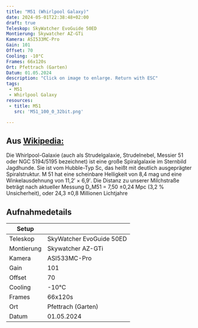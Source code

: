 ```yaml
--- 
title: "M51 (Whirlpool Galaxy)" 
date: 2024-05-01T22:38:48+02:00 
draft: true 
Teleskop: SkyWatcher EvoGuide 50ED
Montierung: Skywatcher AZ-GTi
Kamera: ASI533MC-Pro
Gain: 101
Offset: 70
Cooling: -10°C
Frames: 66x120s
Ort: Pfettrach (Garten)
Datum: 01.05.2024 
description: "Click on image to enlarge. Return with ESC" 
tags:
 - M51
 - Whirlpool Galaxy
resources:
 - title: M51
   src: 'M51_100_0_32bit.png'

---
```


## Aus [Wikipedia:](https://de.wikipedia.org/wiki/Whirlpool-Galaxie)
Die Whirlpool-Galaxie (auch als Strudelgalaxie, Strudelnebel, Messier 51 oder NGC 5194/5195 bezeichnet) ist eine große Spiralgalaxie im Sternbild Jagdhunde. Sie ist vom Hubble-Typ Sc, das heißt mit deutlich ausgeprägter Spiralstruktur. M 51 hat eine scheinbare Helligkeit von 8,4 mag und eine Winkelausdehnung von 11,2′ × 6,9′. Die Distanz zu unserer Milchstraße beträgt nach aktueller Messung D_M51 = 7,50 ±0,24 Mpc (3,2 % Unsicherheit), oder 24,3 ±0,8 Millionen Lichtjahre

## Aufnahmedetails
|Setup       |                          |
|------------|--------------------------|
|Teleskop | SkyWatcher EvoGuide 50ED |
|Montierung | Skywatcher AZ-GTi 
|Kamera | ASI533MC-Pro |
|Gain | 101 |
|Offset | 70 |
|Cooling | -10°C |
|Frames | 66x120s |
|Ort | Pfettrach (Garten) |
|Datum | 01.05.2024  |
